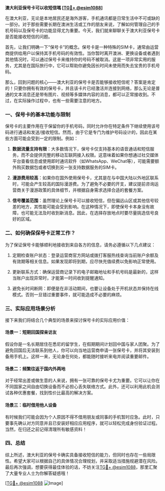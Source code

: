 **澳大利亚保号卡可以收短信嗎 [[TG💪+ @esim1088](https://t.me/s/esim1088)]**

在澳大利亚，无论是本地居民还是海外游客，手机通讯都是日常生活中不可或缺的一部分。对于那些需要长期在澳洲生活或工作的朋友来说，了解如何管理自己的手机号码以及保号卡的功能显得尤为重要。今天，我们就来聊聊关于澳大利亚保号卡是否能接收短信的问题。

首先，让我们明确一下“保号卡”的概念。保号卡是一种特殊的SIM卡，通常由运营商提供给用户以保持其手机号码的有效性。当你暂时离开澳洲、更换设备或者遇到其他情况时，可以通过保号卡来维持你的号码不被取消。这是一项非常实用的服务，尤其是在国际旅行中，它可以帮助你避免因长时间未使用而失去宝贵的手机号码。

那么，回到问题的核心——澳大利亚的保号卡是否能够接收短信呢？答案是肯定的！只要你拥有有效的保号卡，并且该卡片已经激活并连接到网络，那么无论是普通的文本消息还是带有图片、视频等多媒体内容的消息，都可以正常接收到。不过，在实际操作过程中，也有一些需要注意的地方。

### 一、保号卡的基本功能与限制

保号卡的主要作用在于保留你的手机号码，同时允许你在特定条件下继续使用该号码进行通话和发送/接收短信。然而，由于它是专门为维护号码设计的，因此在某些方面可能会受到一定的限制。例如：

1. **数据流量支持有限**：大多数情况下，保号卡仅支持基本的语音通话和短信服务，而不会提供完整的移动互联网接入权限。这意味着如果你想通过社交媒体平台查看信息或使用即时通讯软件（如WhatsApp、WeChat等），可能需要额外购买数据包或者切换到另一张支持数据服务的SIM卡。
   
2. **漫游费用较高**：如果你在国外使用保号卡，尤其是在与中国大陆以外地区联系时，可能会产生较高的国际漫游费。为了避免不必要的开支，建议提前咨询运营商关于漫游政策的具体细节，并根据自身需求选择合适的套餐方案。

3. **信号覆盖范围**：虽然理论上保号卡可以接收短信，但在偏远山区或其他信号较差的地方，其性能可能会受到影响。在这种情况下，即使保号卡本身没有故障，也可能无法及时收到新消息。因此，在选择存放地点时要尽量挑选信号良好的区域。

### 二、如何确保保号卡正常工作？

为了保证保号卡能够顺利地接收到来自各方的信息，请务必遵循以下几点建议：

1. 定期检查账户状态：登录运营商官方网站或拨打客服热线查询当前账户余额及有效期等相关信息。如果发现即将到期，应尽快充值续费以免影响正常使用。

2. 更新联系方式：确保运营商记录下的电子邮箱地址和手机号码是最新的，这样当账户出现异常时，才能第一时间收到提醒通知。

3. 避免长时间断网：即便是在非活动期间，也要让设备处于开机状态并保持在线模式。否则一旦错过重要事件，就可能造成不必要的麻烦。

### 三、实际应用场景分析

接下来我们将结合几个典型的场景来探讨保号卡的实际应用价值：

#### 场景一：短期回国探亲访友
假设你是一名长期居住在悉尼的留学生，在假期期间计划回中国与家人团聚。为了避免回国后无法联系到他人，你可以向当地运营商申请一张保号卡，并将其安装到备用手机上。这样一来，无论身在何处，都能随时接听来电并阅读重要邮件。

#### 场景二：频繁往返于国内外两地
对于经常出差或做生意的人来说，拥有一张可靠的保号卡尤为重要。它可以让你在不同国家之间自由切换设备而不必担心丢失联络方式。此外，还可以利用此机会测试各种优惠套餐，找到性价比最高的解决方案。

#### 场景三：临时借用他人设备
有时候我们可能会因为个人原因不得不借用朋友或同事的手机暂时应急。此时，只要事先确认对方同意并且已安装好相应应用程序，就可以轻松完成身份验证过程。当然，在归还之前记得清理所有敏感资料！

### 四、总结

综上所述，澳大利亚的保号卡确实具备接收短信的能力，但同时也存在一些局限性。希望大家可以根据自己的具体情况合理规划，并采取适当措施规避潜在风险。最后再次强调，想要获得最佳体验的话，不妨关注[TG💪+ @esim1088](https://t.me/s/esim1088)，那里汇聚了大量专业人士为你解答疑惑哦！

[[TG💪+ @esim1088](https://t.me/s/esim1088) ![Image](https://i.postimg.cc/4NQfJmqS/Snipaste-2025-05-13-00-14-12.png)]